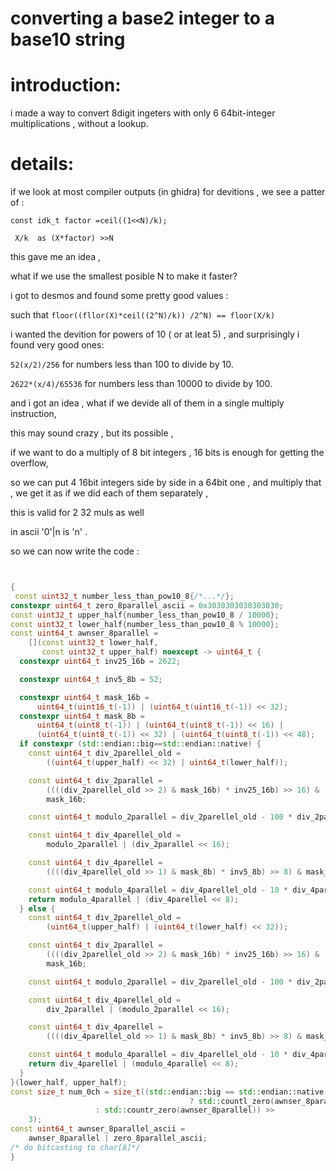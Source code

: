 # converting a base2 integer to a base10 string


# introduction:
 i made a way to convert 8digit ingeters with only 6  64bit-integer multiplications , without a lookup.


# details:
 if we look at most compiler outputs (in ghidra) for devitions , we see a patter of :
```
const idk_t factor =ceil((1<<N)/k);

 X/k  as (X*factor) >>N
```

this gave me an idea , 

what if we use the smallest posible N to make it faster?

 i got to desmos and found some pretty good values :


 such that 
`floor((fllor(X)*ceil((2^N)/k)) /2^N) == floor(X/k)`

i wanted  the devition for powers of 10 ( or at leat 5) , 
and surprisingly i found very good ones:


`52(x/2)/256` for numbers less than 100 to divide by 10.


`2622*(x/4)/65536` for numbers less than 10000 to divide by 100.



and i got an idea , what if we devide all of them in a single multiply instruction,

this may sound crazy , but its possible ,

if we want to do a multiply of 8 bit integers , 16 bits is enough  for getting the overflow,

so we can put 4 16bit integers side by side in a 64bit one , and multiply that , 
we get it as if we did each of them separately  ,

this is valid for 2 32 muls as well


in ascii '0'|n is 'n' .

so we can now write the code :

```c++


{ 
 const uint32_t number_less_than_pow10_8{/*...*/};
constexpr uint64_t zero_8parallel_ascii = 0x3030303030303030;
const uint32_t upper_half{number_less_than_pow10_8 / 10000};
const uint32_t lower_half{number_less_than_pow10_8 % 10000};
const uint64_t awnser_8parallel =
    [](const uint32_t lower_half,
       const uint32_t upper_half) noexcept -> uint64_t {
  constexpr uint64_t inv25_16b = 2622;

  constexpr uint64_t inv5_8b = 52;

  constexpr uint64_t mask_16b =
      uint64_t(uint16_t(-1)) | (uint64_t(uint16_t(-1)) << 32);
  constexpr uint64_t mask_8b =
      uint64_t(uint8_t(-1)) | (uint64_t(uint8_t(-1)) << 16) |
      (uint64_t(uint8_t(-1)) << 32) | (uint64_t(uint8_t(-1)) << 48);
  if constexpr (std::endian::big==std::endian::native) {
    const uint64_t div_2parellel_old =
        ((uint64_t(upper_half) << 32) | uint64_t(lower_half));

    const uint64_t div_2parallel =
        ((((div_2parellel_old >> 2) & mask_16b) * inv25_16b) >> 16) &
        mask_16b;

    const uint64_t modulo_2parallel = div_2parellel_old - 100 * div_2parallel;

    const uint64_t div_4parellel_old =
        modulo_2parallel | (div_2parallel << 16);

    const uint64_t div_4parellel =
        ((((div_4parellel_old >> 1) & mask_8b) * inv5_8b) >> 8) & mask_8b;

    const uint64_t modulo_4parallel = div_4parellel_old - 10 * div_4parellel;
    return modulo_4parallel | (div_4parellel << 8);
  } else {
    const uint64_t div_2parellel_old =
        (uint64_t(upper_half) | (uint64_t(lower_half) << 32));

    const uint64_t div_2parallel =
        ((((div_2parellel_old >> 2) & mask_16b) * inv25_16b) >> 16) &
        mask_16b;

    const uint64_t modulo_2parallel = div_2parellel_old - 100 * div_2parallel;

    const uint64_t div_4parellel_old =
        div_2parallel | (modulo_2parallel << 16);

    const uint64_t div_4parellel =
        ((((div_4parellel_old >> 1) & mask_8b) * inv5_8b) >> 8) & mask_8b;

    const uint64_t modulo_4parallel = div_4parellel_old - 10 * div_4parellel;
    return div_4parellel | (modulo_4parallel << 8);
  }
}(lower_half, upper_half);
const size_t num_0ch = size_t((std::endian::big == std::endian::native
                                        ? std::countl_zero(awnser_8parallel)
                   : std::countr_zero(awnser_8parallel)) >>
    3);
const uint64_t awnser_8parallel_ascii =
    awnser_8parallel | zero_8parallel_ascii;
/* do bitcasting to char[8]*/
}

```
